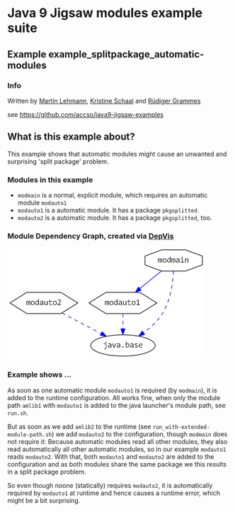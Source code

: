 ﻿# Java 9 Jigsaw modules example suite
## Example example_splitpackage_automatic-modules

### Info
Written by [Martin Lehmann](https://github.com/mrtnlhmnn), [Kristine Schaal](https://github.com/kristines) and [Rüdiger Grammes](https://github.com/rgrammes) 

see https://github.com/accso/java9-jigsaw-examples

## What is this example about?
This example shows that automatic modules might cause an unwanted and surprising 'split package' problem.

### Modules in this example
- `modmain` is a normal, explicit module, which requires an automatic module `modauto1`
- `modauto1` is a automatic module. It has a package `pkgsplitted`.
- `modauto2` is a automatic module. It has a package `pkgsplitted`, too.

### Module Dependency Graph, created via [DepVis](https://github.com/accso/java9-jigsaw-depvis)
![Example's Module Dependency Graph](moduledependencies.png)

### Example shows ...
As soon as one automatic module `modauto1` is required (by `modmain`), it is added to the runtime configuration.
All works fine, when only the module path `amlib1` with `modauto1` is added to the java launcher's module path, see `run.sh`.

But as soon as we add `amlib2` to the runtime (see `run_with-extended-module-path.sh`) we add `modauto2` to the configuration, though `modmain` does not require it:
Because automatic modules read all other modules, they also read automatically all other automatic modules, so in our example `modauto1` reads `modauto2`.
With that, both `modauto1` and `modauto2` are added to the configuration and as both modules share the same package we this results in a split package problem.

So even though noone (statically) requires `modauto2`, it is automatically required by `modauto1` at runtime and hence causes a runtime error, which might be a bit surprising.
